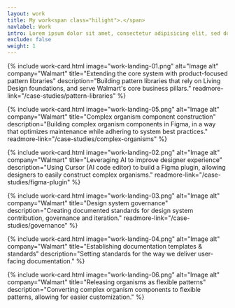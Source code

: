 ```yaml
---
layout: work
title: My work<span class="hilight">.</span>
navlabel: Work
intro: Lorem ipsum dolor sit amet, consectetur adipisicing elit, sed do eiusmod tempor incididunt ut labore et dolore magna aliqua.
exclude: false
weight: 1
---
```


{%
include work-card.html
image="work-landing-01.png"
alt="Image alt"
company="Walmart"
title="Extending the core system with product-focused pattern libraries"
description="Building pattern libraries that rely on Living Design foundations, and serve Walmart's core business pillars."
readmore-link="/case-studies/pattern-libraries"
%}

{%
include work-card.html
image="work-landing-05.png"
alt="Image alt"
company="Walmart"
title="Complex organism component construction"
description="Building complex organism components in Figma, in a way that optimizes maintenance while adhering to system best practices."
readmore-link="/case-studies/complex-organisms"
%}

{%
include work-card.html
image="work-landing-02.png"
alt="Image alt"
company="Walmart"
title="Leveraging AI to improve designer experience"
description="Using Cursor (AI code editor) to build a Figma plugin, allowing designers to easily construct complex organisms."
readmore-link="/case-studies/figma-plugin"
%}

{%
include work-card.html
image="work-landing-03.png"
alt="Image alt"
company="Walmart"
title="Design system governance"
description="Creating documented standards for design system contribution, governance and iteration."
readmore-link="/case-studies/governance"
%}

{%
include work-card.html
image="work-landing-04.png"
alt="Image alt"
company="Walmart"
title="Establishing documentation templates & standards"
description="Setting standards for the way we deliver user-facing documentation."
%}

{%
include work-card.html
image="work-landing-06.png"
alt="Image alt"
company="Walmart"
title="Releasing organisms as flexible patterns"
description="Converting complex organism components to flexible patterns, allowing for easier customization."
%}
